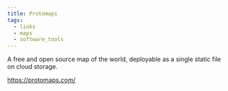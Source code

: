 ```yaml
---
title: Protomaps
tags:
  - links
  - maps
  - software_tools
---
```

A free and open source  map of the world, deployable as a single static file on cloud storage.

https://protomaps.com/